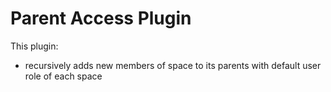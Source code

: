 # Parent Access Plugin

This plugin:
- recursively adds new members of space to its parents
with default user role of each space

